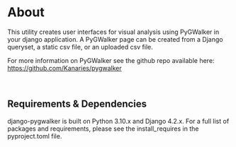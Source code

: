 # About

This utility creates user interfaces for visual analysis using PyGWalker in your django application. A PyGWalker page can be created from a Django queryset, a static csv file, or an uploaded csv file.

For more information on PyGWalker see the github repo available here: <https://github.com/Kanaries/pygwalker>

<br/>

## Requirements & Dependencies

django-pygwalker is built on Python 3.10.x and Django 4.2.x. For a full list of packages and requirements, please
see the install_requires in the pyproject.toml file.

<br/>
